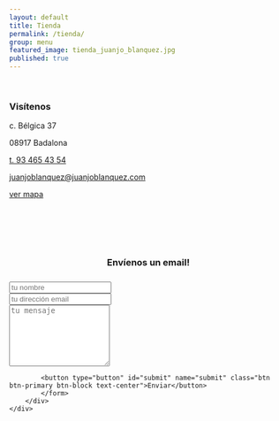 ```yaml
---
layout: default
title: Tienda
permalink: /tienda/
group: menu
featured_image: tienda_juanjo_blanquez.jpg
published: true
---
```


<div class="row">
	<img class="img-responsive featured-image" src="{{site.baseurl}}/media/{{ page.featured_image }}" alt="">
</div>

<div class="row">
	<div class="col-md-12">
	    <br>
		<h3 class="text-center">Visítenos</h3>
		<p class="text-center">c. Bélgica 37</p>
        <p class="text-center">08917 Badalona</p>
        <p class="text-center"><a href="telto:+34934654354">t. 93 465 43 54</a></p>
        <p class="text-center"><a href="mailto:juanjoblanquez@juanjoblanquez.com" target="_blank">juanjoblanquez@juanjoblanquez.com</a></p>
        <p class="text-center"><a href="https://goo.gl/maps/onQKVZeN5aE2" target="_blank">ver mapa</a></p>
	</div>
</div>

<div class="row">
	<div class="col-md-6 col-md-offset-3">
		<br>
		<br>
		<br>
	    <div class="form-area">  
	        <form role="form">
	        <br style="clear:both">
	                    <h3 style="margin-bottom: 25px; text-align: center;">Envíenos un email!</h3>
	    				<div class="form-group">
							<input type="text" class="form-control text-center"
							       id="name" name="name" placeholder="tu nombre" required>
						</div>
						<div class="form-group">
							<input type="text" class="form-control text-center"
							       id="email" name="email" placeholder="tu dirección email" required>
						</div>
	                    <div class="form-group">
	                    <textarea class="form-control text-center" type="textarea"
	                              id="message" placeholder="tu mensaje" maxlength="600" rows="7"></textarea>        
	                    </div>
	            
	        <button type="button" id="submit" name="submit" class="btn btn-primary btn-block text-center">Enviar</button>
	        </form>
	    </div>
	</div>
</div>
